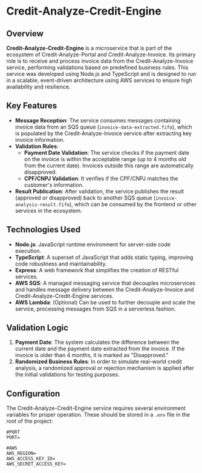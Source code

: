 # Credit-Analyze-Credit-Engine

## Overview
**Credit-Analyze-Credit-Engine** is a microservice that is part of the ecosystem of Credit-Analyze-Portal and Credit-Analyze-Invoice. Its primary role is to receive and process invoice data from the Credit-Analyze-Invoice service, performing validations based on predefined business rules. This service was developed using Node.js and TypeScript and is designed to run in a scalable, event-driven architecture using AWS services to ensure high availability and resilience.

## Key Features
- **Message Reception**: The service consumes messages containing invoice data from an SQS queue (`invoice-data-extracted.fifo`), which is populated by the Credit-Analyze-Invoice service after extracting key invoice information.
- **Validation Rules**: 
  - **Payment Date Validation**: The service checks if the payment date on the invoice is within the acceptable range (up to 4 months old from the current date). Invoices outside this range are automatically disapproved.
  - **CPF/CNPJ Validation**: It verifies if the CPF/CNPJ matches the customer's information.
- **Result Publication**: After validation, the service publishes the result (approved or disapproved) back to another SQS queue (`invoice-analysis-result.fifo`), which can be consumed by the frontend or other services in the ecosystem.

## Technologies Used
- **Node.js**: JavaScript runtime environment for server-side code execution.
- **TypeScript**: A superset of JavaScript that adds static typing, improving code robustness and maintainability.
- **Express**: A web framework that simplifies the creation of RESTful services.
- **AWS SQS**: A managed messaging service that decouples microservices and handles message delivery between the Credit-Analyze-Invoice and Credit-Analyze-Credit-Engine services.
- **AWS Lambda**: (Optional) Can be used to further decouple and scale the service, processing messages from SQS in a serverless fashion.

## Validation Logic
1. **Payment Date**: The system calculates the difference between the current date and the payment date extracted from the invoice. If the invoice is older than 4 months, it is marked as "Disapproved."
2. **Randomized Business Rules**: In order to simulate real-world credit analysis, a randomized approval or rejection mechanism is applied after the initial validations for testing purposes.

## Configuration
The Credit-Analyze-Credit-Engine service requires several environment variables for proper operation. These should be stored in a `.env` file in the root of the project:

```plaintext
#PORT
PORT=

#AWS
AWS_REGION=
AWS_ACCESS_KEY_ID=
AWS_SECRET_ACCESS_KEY=

